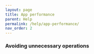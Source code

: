 ```yaml
---
layout: page
title: App performance
parent: Help
permalink: /help/app-performance/
nav_order: 2
---
```


### Avoiding unnecessary operations


